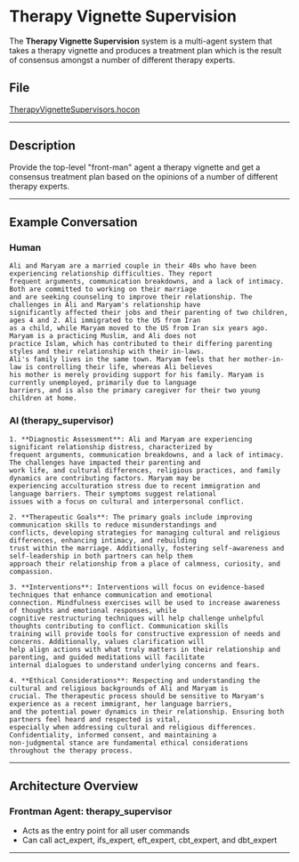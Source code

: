 # Therapy Vignette Supervision

The **Therapy Vignette Supervision** system is a multi-agent system that takes a therapy vignette and produces a
treatment plan which is the result of consensus amongst a number of different therapy experts.

## File

[TherapyVignetteSupervisors.hocon](../../registries/therapy_vignette_supervisors.hocon)

---

## Description

Provide the top-level "front-man" agent a therapy vignette and get a consensus treatment plan based on the opinions of a
number of different therapy experts.

---

## Example Conversation

### Human

```text
Ali and Maryam are a married couple in their 40s who have been experiencing relationship difficulties. They report
frequent arguments, communication breakdowns, and a lack of intimacy. Both are committed to working on their marriage
and are seeking counseling to improve their relationship. The challenges in Ali and Maryam's relationship have
significantly affected their jobs and their parenting of two children, ages 4 and 2. Ali immigrated to the US from Iran
as a child, while Maryam moved to the US from Iran six years ago. Maryam is a practicing Muslim, and Ali does not
practice Islam, which has contributed to their differing parenting styles and their relationship with their in-laws.
Ali's family lives in the same town. Maryam feels that her mother-in-law is controlling their life, whereas Ali believes
his mother is merely providing support for his family. Maryam is currently unemployed, primarily due to language
barriers, and is also the primary caregiver for their two young children at home.
```

### AI (therapy_supervisor)

```text
1. **Diagnostic Assessment**: Ali and Maryam are experiencing significant relationship distress, characterized by
frequent arguments, communication breakdowns, and a lack of intimacy. The challenges have impacted their parenting and
work life, and cultural differences, religious practices, and family dynamics are contributing factors. Maryam may be
experiencing acculturation stress due to recent immigration and language barriers. Their symptoms suggest relational
issues with a focus on cultural and interpersonal conflict.

2. **Therapeutic Goals**: The primary goals include improving communication skills to reduce misunderstandings and
conflicts, developing strategies for managing cultural and religious differences, enhancing intimacy, and rebuilding
trust within the marriage. Additionally, fostering self-awareness and self-leadership in both partners can help them
approach their relationship from a place of calmness, curiosity, and compassion.

3. **Interventions**: Interventions will focus on evidence-based techniques that enhance communication and emotional
connection. Mindfulness exercises will be used to increase awareness of thoughts and emotional responses, while
cognitive restructuring techniques will help challenge unhelpful thoughts contributing to conflict. Communication skills
training will provide tools for constructive expression of needs and concerns. Additionally, values clarification will
help align actions with what truly matters in their relationship and parenting, and guided meditations will facilitate
internal dialogues to understand underlying concerns and fears.

4. **Ethical Considerations**: Respecting and understanding the cultural and religious backgrounds of Ali and Maryam is
crucial. The therapeutic process should be sensitive to Maryam's experience as a recent immigrant, her language barriers,
and the potential power dynamics in their relationship. Ensuring both partners feel heard and respected is vital,
especially when addressing cultural and religious differences. Confidentiality, informed consent, and maintaining a
non-judgmental stance are fundamental ethical considerations throughout the therapy process.
```

---

## Architecture Overview

### Frontman Agent: **therapy_supervisor**

* Acts as the entry point for all user commands
* Can call act_expert, ifs_expert, eft_expert, cbt_expert, and dbt_expert

---
